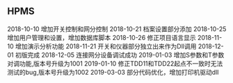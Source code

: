 
## HPMS ##

2018-10-10 增加开关控制和网分控制
2018-10-21 档案设置部分添加
2018-10-25 增加用户管理和设置，增加数据库脚本
2018-10-26 修正项目语言显示
2018-11-10 增加演示分析功能
2018-11-21 开关和仪器部分独立出来作为Dll调用
2018-12-01 初版完成
2018-12-05 连接网分设备调试成功
2019-01-03 增加S参数和T参数对调功能,版本号升级为1001
2019-01-10 修正TDD11和TDD22起点不一致时无法测试的bug,版本号升级为1002
2019-03-03 部分代码优化，增加打印机驱动dll